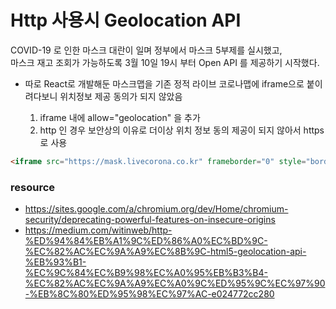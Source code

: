 # Http 사용시 Geolocation API

COVID-19 로 인한 마스크 대란이 일며 정부에서 마스크 5부제를 실시했고,  <br>
마스크 재고 조회가 가능하도록 3월 10일 19시 부터 Open API 를 제공하기 시작했다.

- 따로 React로 개발해둔 마스크맵을 기존 정적 라이브 코로나맵에 iframe으로 붙이려다보니 위치정보 제공 동의가 되지 않았음 <br>

    1. iframe 내에 allow="geolocation" 을 추가
    2. http 인 경우 보안상의 이유로 더이상 위치 정보 동의 제공이 되지 않아서 https 로 사용
```html
<iframe src="https://mask.livecorona.co.kr" frameborder="0" style="border:0;width:100%;height:35rem;padding-top:0;"allow="geolocation"></iframe>
```

### resource

- https://sites.google.com/a/chromium.org/dev/Home/chromium-security/deprecating-powerful-features-on-insecure-origins
- https://medium.com/witinweb/http-%ED%94%84%EB%A1%9C%ED%86%A0%EC%BD%9C-%EC%82%AC%EC%9A%A9%EC%8B%9C-html5-geolocation-api-%EB%93%B1-%EC%9C%84%EC%B9%98%EC%A0%95%EB%B3%B4-%EC%82%AC%EC%9A%A9%EC%A0%9C%ED%95%9C%EC%97%90-%EB%8C%80%ED%95%98%EC%97%AC-e024772cc280